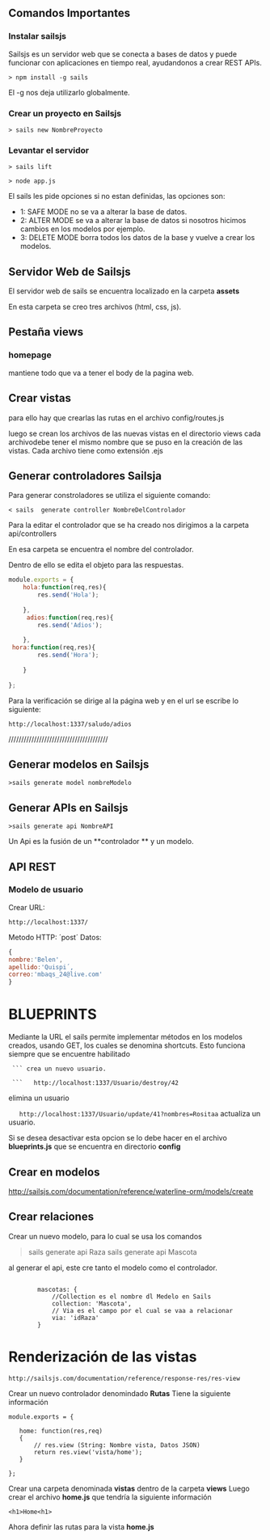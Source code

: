 ## Comandos Importantes

### Instalar sailsjs

Sailsjs es un servidor web que se conecta a bases de datos y puede funcionar con aplicaciones en tiempo real, ayudandonos a crear REST APIs.

```
> npm install -g sails
``` 

El -g nos deja utilizarlo globalmente.

### Crear un proyecto en Sailsjs

```
> sails new NombreProyecto
```

### Levantar el servidor

``` 
> sails lift
``` 

```
> node app.js
```

El sails les pide opciones si no estan definidas, las opciones son:
- 1: SAFE MODE no se va a alterar la base de datos.
- 2: ALTER MODE se va a alterar la base de datos si nosotros hicimos cambios en los modelos por ejemplo.
- 3: DELETE MODE borra todos los datos de la base y vuelve a crear los modelos.

## Servidor Web de Sailsjs

El servidor web de sails se encuentra localizado en la carpeta **assets**


En esta carpeta se creo tres archivos (html, css, js).

## Pestaña views

### homepage 
mantiene todo que va a tener el body de la pagina web.

## Crear vistas

para ello hay que crearlas las rutas en el archivo config/routes.js

luego se crean los archivos de las nuevas vistas en el directorio views
cada archivodebe tener el mismo nombre que se puso en la creación de las vistas. Cada archivo tiene como extensión .ejs


## Generar controladores Sailsja

Para generar constroladores se utiliza el siguiente comando:
```
< sails  generate controller NombreDelControlador
```

Para la editar el controlador que se ha creado nos dirigimos a la carpeta api/controllers 

En esa carpeta se encuentra el nombre del controlador. 

Dentro de ello se edita el objeto para las respuestas.

```javascript
module.exports = {
    hola:function(req,res){
        res.send('Hola');
        
    },
     adios:function(req,res){
        res.send('Adios');
        
    },
 hora:function(req,res){
        res.send('Hora');
        
    }
	
};
```
Para la verificación se dirige al la página web y en el url se escribe lo siguiente:

```
http://localhost:1337/saludo/adios
```


///////////////////////////////////////
## Generar modelos en Sailsjs

```
>sails generate model nombreModelo

```


## Generar APIs en Sailsjs

```
>sails generate api NombreAPI

```

Un Api es la fusión de un **controlador ** y un modelo.



## API REST

### Modelo de usuario
Crear
URL:

```
http://localhost:1337/
```

Metodo HTTP:
´post´
Datos:
```javascript
{
nombre:'Belen',
apellido:'Quispi´,
correo:'mbaqs_24@live.com'
}
```


# BLUEPRINTS


Mediante la URL el sails permite implementar métodos en los modelos creados, usando GET, los cuales se denomina shortcuts. 
Esto funciona siempre que se encuentre habilitado

``` http://localhost:1337/Usuario/create?nombres=Jaime&apellidos=Sotamba
 ``` crea un nuevo usuario.
 
 ```   http://localhost:1337/Usuario/destroy/42
```
elimina un usuario

```    http://localhost:1337/Usuario/update/41?nombres=Rositaa ```
actualiza un usuario.     
     
Si se desea desactivar esta opcion se lo debe hacer en el archivo **blueprints.js** que se encuentra en directorio **config**     

## Crear en modelos

http://sailsjs.com/documentation/reference/waterline-orm/models/create


## Crear relaciones 
Crear un nuevo modelo, para lo cual se usa los comandos
> sails generate api Raza
> sails generate api Mascota

al generar el api, este cre tanto el modelo como el controlador.


```http://sailsjs.com/documentation/concepts/models-and-orm/associations
```
``` //Mascotas es el nombre en plural del modelo a relacionarse.
        mascotas: {
            //Collection es el nombre dl Medelo en Sails
            collection: 'Mascota',
            // Via es el campo por el cual se vaa a relacionar
            via: 'idRaza'
        }
``` 

# Renderización de las vistas

```http://sailsjs.com/documentation/reference/response-res/res-view ```

Crear un nuevo controlador denomindado **Rutas**
Tiene la siguiente información
 ```
module.exports = {
    
    home: function(res,req)
    {
        // res.view (String: Nombre vista, Datos JSON)
        return res.view('vista/home');
    }
	
};
```
Crear una carpeta denominada **vistas** dentro de la carpeta **views** 
Luego crear el archivo **home.js**  que tendría la siguiente información

```<h1>Home<h1>```


Ahora definir las rutas para la vista **home.js**